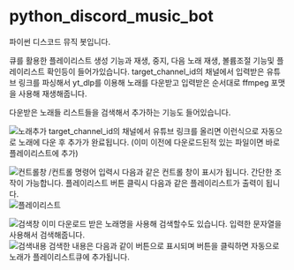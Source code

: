 # python_discord_music_bot
파이썬 디스코드 뮤직 봇입니다.

큐를 활용한 플레이리스트 생성 기능과 재생, 중지, 다음 노래 재생, 볼륨조절 기능및 플레이리스트 확인등이 들어가있습니다.
target_channel_id의 채널에서 입력받은 유튜브 링크를 파싱해서 yt_dlp를 이용해 노래를 다운받고 입력받은 순서대로 ffmpeg 포맷을 사용해 재생해줍니다.

다운받은 노래들 리스트들을 검색해서 추가하는 기능도 들어있습니다.<br>

![노래추가](https://drive.google.com/uc?export=view&id=1OeY_yyt-LRBgGx9AX0YnKBBXA5TNBo-3)
target_channel_id의 채널에서 유튜브 링크를 올리면 이런식으로 자동으로 노래에 다운 후 추가가 완료됩니다.
(이미 이전에 다운로드된적 있는 파일이면 바로 플레이리스트에 추가)<br>

![컨트롤창](https://drive.google.com/uc?export=view&id=15JFya1TAZ6CBJnKSGz8aa67WCjrybEw9)
/컨트롤 명령어 입력시 다음과 같은 컨트롤 창이 표시가 됩니다. 간단한 조작이 가능합니다.
플레이리스트 버튼 클릭시 다음과 같은 플레이리스트가 출력이 됩니다.<br>
![플레이리스트](https://drive.google.com/uc?export=view&id=1z_GzSkQibIB8r9QGO0xawLVJCeolJ40j)


![검색창](https://drive.google.com/uc?export=view&id=1v7QAZnthBx1kDf9ogIB22kx7GLSMB_55)
이미 다운로드 받은 노래명을 사용해 검색할수도 있습니다. 입력한 문자열을 사용해서 검색해줍니다.<br>
![검색내용](https://drive.google.com/uc?export=view&id=19F7v7BhFaDMVUrl-PoPo2dAF90LB8miF)
검색한 내용은 다음과 같이 버튼으로 표시되며 버튼을 클릭하면 자동으로 노래가 플레이리스트큐에 추가됩니다.<br>
